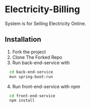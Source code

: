 
# Electricity-Billing

System is for Selling Electricity Online.




## Installation

1. Fork the project
2. Clone The Forked Repo
3. Run back-end-service with 
```bash
  cd back-end-service
  mvn spring-boot:run
```
4. Run front-end-service with npm
```bash
  cd front-end-service
  npm install
  
```
